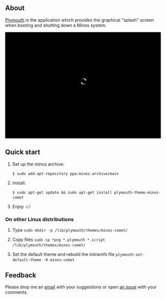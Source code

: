 ## About

[Plymouth](http://en.wikipedia.org/wiki/Plymouth_(software)) is the application which provides the graphical "splash" screen when booting and shutting down a Minos system. 

<p align="center">
<img src="https://raw.githubusercontent.com/minos-org/plymouth-theme-minos-comet/master/plymouth-minos-comet.gif" alt="minos-comet-theme"/>
</p>

## Quick start

1. Set up the minos archive:

   ```
   $ sudo add-apt-repository ppa:minos-archive/main
   ```

2. Install:

   ```
   $ sudo apt-get update && sudo apt-get install plymouth-theme-minos-comet
   ```

3. Enjoy ☺!

### On other Linux distributions

1. Type `sudo mkdir -p /lib/plymouth/themes/minos-comet/`

2. Copy files `sudo cp *png *.plymouth *.script /lib/plymouth/themes/minos-comet/`

3. Set the default theme and rebuild the initramfs file `plymouth-set-default-theme -R minos-comet`

## Feedback

Please drop me an [email](mailto:m@javier.io) with your suggestions or open [an issue](https://github.com/minos-org/plymouth-theme-minos-comet/issues) with your comments.

